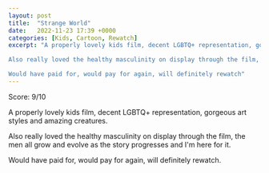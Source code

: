 ```yaml
---
layout: post
title:  "Strange World"
date:   2022-11-23 17:39 +0000
categories: [Kids, Cartoon, Rewatch]
excerpt: "A properly lovely kids film, decent LGBTQ+ representation, gorgeous art styles and amazing creatures. 

Also really loved the healthy masculinity on display through the film, the men all grow and evolve as the story progresses and I'm here for it.

Would have paid for, would pay for again, will definitely rewatch"
---
```

Score: 9/10 

A properly lovely kids film, decent LGBTQ+ representation, gorgeous art styles and amazing creatures. 

Also really loved the healthy masculinity on display through the film, the men all grow and evolve as the story progresses and I'm here for it.

Would have paid for, would pay for again, will definitely rewatch.